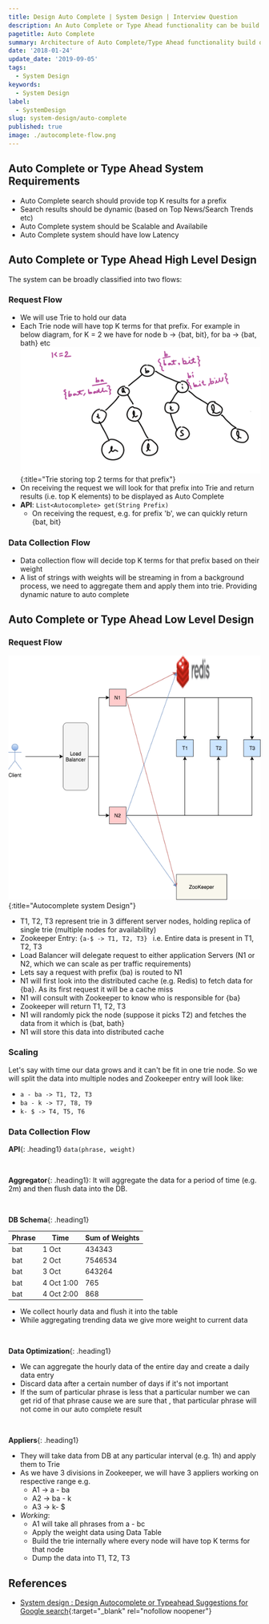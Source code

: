 ```yaml
---
title: Design Auto Complete | System Design | Interview Question
description: An Auto Complete or Type Ahead functionality can be build on Distributed Tries where each node caches top K terms of that prefix. These top K terms are dynamic and based on data mining of Current trends/ Top news etc.
pagetitle: Auto Complete
summary: Architecture of Auto Complete/Type Ahead functionality build on Distributed Tries where the top K terms are dynamic and based on data mining of Current trends/ Top news etc.
date: '2018-01-24'
update_date: '2019-09-05'
tags:
  - System Design
keywords:
  - System Design
label:
  - SystemDesign
slug: system-design/auto-complete
published: true
image: ./autocomplete-flow.png
---
```


## Auto Complete or Type Ahead System Requirements
- Auto Complete search should provide top K results for a prefix
- Search results should be dynamic (based on Top News/Search Trends etc)
- Auto Complete system should be Scalable and Availabile
- Auto Complete system should have low Latency

## Auto Complete or Type Ahead High Level Design
The system can be broadly classified into two flows:

### Request Flow
- We will use Trie to hold our data
- Each Trie node will have top K terms for that prefix. For example in below diagram, for K = 2 we have for node b -> {bat, bit}, for ba -> {bat, bath} etc
![AutoComplete](./autocomplete.png){:title="Trie storing top 2 terms for that prefix"}
- On receiving the request we will look for that prefix into Trie and return results (i.e. top K elements) to be displayed as Auto Complete
- **API**: ``` List<Autocomplete> get(String Prefix) ```
  - On receiving the request, e.g. for prefix 'b', we can quickly return {bat, bit}

### Data Collection Flow
- Data collection flow will decide top K terms for that prefix based on their weight
- A list of strings with weights will be streaming in from a background process, we need to aggregate them and apply them into trie. Providing dynamic nature to auto complete

## Auto Complete or Type Ahead Low Level Design
### Request Flow

![AutoComplete](./autocomplete-flow.png){:title="Autocomplete system Design"}

- T1, T2, T3 represent trie in 3 different server nodes, holding replica of single trie (multiple nodes for availability)
- Zookeeper Entry: ``` {a-$ -> T1, T2, T3}  ``` i.e. Entire data is present in T1, T2, T3
- Load Balancer will delegate request to either application Servers (N1 or N2, which we can scale as per traffic requirements)
- Lets say a request with prefix (ba) is routed to N1
- N1 will first look into the distributed cache (e.g. Redis) to fetch data for {ba}. As its first request it will be a cache miss
- N1 will consult with Zookeeper to know who is responsible for {ba}
- Zookeeper will return T1, T2, T3
- N1 will randomly pick the node (suppose it picks T2) and fetches the data from it which is {bat, bath}
- N1 will store this data into distributed cache

### Scaling
Let's say with time our data grows and it can't be fit in one trie node. So we will split the data into multiple nodes and Zookeeper entry will look like:
- ``` a - ba -> T1, T2, T3 ```
- ``` ba - k -> T7, T8, T9 ```
- ``` k- $ -> T4, T5, T6 ```
 
### Data Collection Flow
**API**{: .heading1} ``` data(phrase, weight) ```  

<br/>

**Aggregator**{: .heading1}: It will aggregate the data for a period of time (e.g. 2m) and then flush data into the DB.  

<br/>

**DB Schema**{: .heading1}  

| Phrase |    Time    | Sum of Weights |
|--------|------------|----------------|
| bat    | 1 Oct      | 434343         |
| bat    | 2 Oct      | 7546534        |
| bat    | 3 Oct      | 643264         |
| bat    | 4 Oct 1:00 | 765            |
| bat    | 4 Oct 2:00 | 868            |

- We collect hourly data and flush it into the table
- While aggregating trending data we give more weight to current data  

<br/>

**Data Optimization**{: .heading1}
  - We can aggregate the hourly data of the entire day and create a daily data entry
  - Discard data after a certain number of days if it's not important
  - If the sum of particular phrase is less that a particular number we can get rid of that phrase cause we are sure that , that particular phrase will not come in our auto complete result

<br/>

**Appliers**{: .heading1}
  - They will take data from DB at any particular interval (e.g. 1h) and apply them to Trie
  - As we have 3 divisions in Zookeeper, we will have 3 appliers working on respective range e.g.
    - A1 -> a - ba
    - A2 -> ba - k
    - A3 -> k- $
  - *Working*: 
    - A1 will take all phrases from a - bc
    - Apply the weight data using Data Table
    - Build the trie internally where every node will have top K terms for that node
    - Dump the data into T1, T2, T3

## References
- [System design : Design Autocomplete or Typeahead Suggestions for Google search](https://www.youtube.com/watch?v=us0qySiUsGU){:target="_blank" rel="nofollow noopener"}
